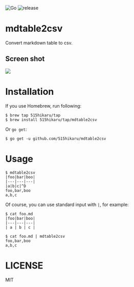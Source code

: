 ![Go](https://github.com/515hikaru/mdtable2csv/workflows/Go/badge.svg)
![release](https://github.com/515hikaru/mdtable2csv/workflows/release/badge.svg)

# mdtable2csv

Convert markdown table to csv.

## Screen shot

![](https://cdn-ak.f.st-hatena.com/images/fotolife/h/hikaru515/20191228/20191228175525.gif)

# Installation

If you use Homebrew, run following:

```
$ brew tap 515hikaru/tap
$ brew install 515hikaru/tap/mdtable2csv
```

Or `go get`:

```
$ go get -u github.com/515hikaru/mdtable2csv
```

# Usage

```
$ mdtable2csv
|foo|bar|boo|
|---|---|---|
|a|b|c|^D
foo,bar,boo
a,b,c
```

Of course, you can use standard input with `|`, for example:

```
$ cat foo.md
|foo|bar|boo|
|---|---|---|
| a | b | c |

$ cat foo.md | mdtable2csv
foo,bar,boo
a,b,c
```

# LICENSE

MIT
